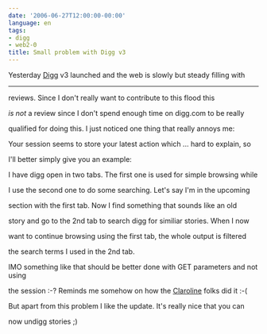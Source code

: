```yaml
---
date: '2006-06-27T12:00:00-00:00'
language: en
tags:
- digg
- web2-0
title: Small problem with Digg v3
---
```



Yesterday [Digg](http://digg.com) v3 launched and the web is slowly but steady filling with

-------------------------------

reviews. Since I don't really want to contribute to this flood this

_is not_ a review since I don't spend enough time on digg.com to be really

qualified for doing this. I just noticed one thing that really annoys me:

Your session seems to store your latest action which ... hard to explain, so

I'll better simply give you an example:



I have digg open in two tabs. The first one is used for simple browsing while 

I use the second one to do some searching. Let's say I'm in the upcoming

section with the first tab. Now I find something that sounds like an old 

story and go to the 2nd tab to search digg for similiar stories. When I now 

want to continue browsing using the first tab, the whole output is filtered 

the search terms I used in the 2nd tab. 



IMO something like that should be better done with GET parameters and not using

the session :-? Reminds me somehow on how the [Claroline](http://www.claroline.net/) folks did it :-(



But apart from this problem I like the update. It's really nice that you can

now undigg stories ;)